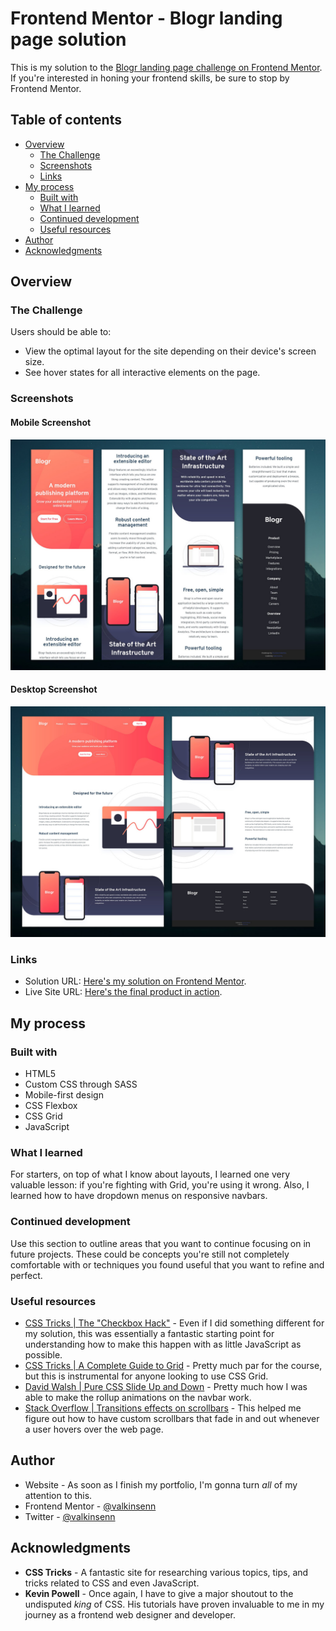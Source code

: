 # Frontend Mentor - Blogr landing page solution

This is my solution to the [Blogr landing page challenge on Frontend Mentor](https://www.frontendmentor.io/challenges/blogr-landing-page-EX2RLAApP). If you're interested in honing your frontend skills, be sure to stop by Frontend Mentor.

## Table of contents

- [Overview](#overview)
  - [The Challenge](#the-challenge)
  - [Screenshots](#screenshots)
  - [Links](#links)
- [My process](#my-process)
  - [Built with](#built-with)
  - [What I learned](#what-i-learned)
  - [Continued development](#continued-development)
  - [Useful resources](#useful-resources)
- [Author](#author)
- [Acknowledgments](#acknowledgments)

## Overview

### The Challenge

Users should be able to:

- View the optimal layout for the site depending on their device's screen size.
- See hover states for all interactive elements on the page.

### Screenshots

#### Mobile Screenshot

![Mobile Screenshot](./screenshots/final-screenshot-mobile.jpg)

#### Desktop Screenshot

![Desktop Screenshot](./screenshots/final-screenshot-desktop.jpg)

### Links

- Solution URL: [Here's my solution on Frontend Mentor](https://www.frontendmentor.io/solutions/responsive-landing-page-built-with-css-flexbox-grid-and-javascript-SkLBAT9uf).
- Live Site URL: [Here's the final product in action](https://valkinsenn.github.io/frontend-mentor--blogr-landing-page-main/).

## My process

### Built with

- HTML5
- Custom CSS through SASS
- Mobile-first design
- CSS Flexbox
- CSS Grid
- JavaScript

### What I learned

For starters, on top of what I know about layouts, I learned one very valuable lesson: if you're fighting with Grid, you're using it wrong. Also, I learned how to have dropdown menus on responsive navbars.

### Continued development

Use this section to outline areas that you want to continue focusing on in future projects. These could be concepts you're still not completely comfortable with or techniques you found useful that you want to refine and perfect.

### Useful resources

- [CSS Tricks | The "Checkbox Hack"](https://css-tricks.com/the-checkbox-hack/) - Even if I did something different for my solution, this was essentially a fantastic starting point for understanding how to make this happen with as little JavaScript as possible.
- [CSS Tricks | A Complete Guide to Grid](https://css-tricks.com/snippets/css/complete-guide-grid/) - Pretty much par for the course, but this is instrumental for anyone looking to use CSS Grid.
- [David Walsh | Pure CSS Slide Up and Down](https://davidwalsh.name/css-slide) - Pretty much how I was able to make the rollup animations on the navbar work.
- [Stack Overflow | Transitions effects on scrollbars](https://stackoverflow.com/a/46304690) - This helped me figure out how to have custom scrollbars that fade in and out whenever a user hovers over the web page.

## Author

- Website - As soon as I finish my portfolio, I'm gonna turn _all_ of my attention to this.
- Frontend Mentor - [@valkinsenn](https://www.frontendmentor.io/profile/valkinsenn)
- Twitter - [@valkinsenn](https://www.twitter.com/valkinsenn)

## Acknowledgments

- **CSS Tricks** - A fantastic site for researching various topics, tips, and tricks related to CSS and even JavaScript.
- **Kevin Powell** - Once again, I have to give a major shoutout to the undisputed *king* of CSS. His tutorials have proven invaluable to me in my journey as a frontend web designer and developer.
